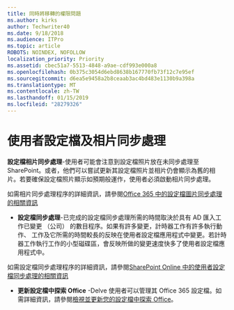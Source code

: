 ```yaml
---
title: 同時將移轉的權限問題
ms.author: kirks
author: Techwriter40
ms.date: 9/18/2018
ms.audience: ITPro
ms.topic: article
ROBOTS: NOINDEX, NOFOLLOW
localization_priority: Priority
ms.assetid: cbec51a7-5513-4848-a9ae-cdf993e000a8
ms.openlocfilehash: 0b375c3054d6ebd8638b167770fb73f12c7e95ef
ms.sourcegitcommit: d6ea5e9458a2b8ceaab3ac4bd483e1130b9a398a
ms.translationtype: MT
ms.contentlocale: zh-TW
ms.lasthandoff: 01/15/2019
ms.locfileid: "28279326"
---
```

# <a name="user-profile-and-photo-synchronization"></a>使用者設定檔及相片同步處理

 **設定檔相片同步處理**-使用者可能會注意到設定檔照片放在未同步處理至 SharePoint。或者，他們可以嘗試更新其設定檔照片並相片仍會顯示為舊的相片。若要確保設定檔照片顯示如預期般運作，使用者必須啟動相片同步處理。 
  
如需相片同步處理程序的詳細資訊，請參閱[Office 365 中的設定檔圖片同步處理的相關資訊](https://go.microsoft.com/fwlink/?linkid=2022634)
  
- **設定檔同步處理**-已完成的設定檔同步處理所需的時間取決於具有 AD 匯入工作已變更 （公司） 的數目程序。如果有許多變更，計時器工作有許多執行動作、 工作及它所需的時間較長的反映在使用者設定檔應用程式中變更。若計時器工作執行工作的小型磁碟區，會反映所做的變更速度快多了使用者設定檔應用程式中。 
  
如需設定檔同步處理程序的詳細資訊，請參閱[SharePoint Online 中的使用者設定檔同步處理的相關資訊](https://go.microsoft.com/fwlink/?linkid=2022639)
    
- **更新設定檔中探索 Office** -Delve 使用者可以管理其 Office 365 設定檔。如需詳細資訊，請參閱[檢視並更新您的設定檔中探索 Office](https://support.office.com/en-us/article/View-and-update-your-profile-in-Office-Delve-4e84343b-eedf-45a1-aeb9-8627ccca14ba)。
    

